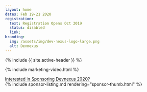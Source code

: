 ```yaml
---
layout: home
dates: Feb 19-21 2020
registration:
  text: Registration Opens Oct 2019
  status: disabled
  link:
branding:
  img: /assets/img/dev-nexus-logo-large.png
  alt: Devnexus
---
```


{% include {{ site.active-header }} %}

{% include marketing-video.html %}

<div class="row">
<a name="sponsorlist"></a>
      <div class="featured-header">
        <a class="action-header" href="https://ajug.typeform.com/to/BTa7bZ">Interested in Sponsoring Devnexus 2020?</a>
      </div>
{% include sponsor-listing.md rendering="sponsor-thumb.html" %}
</div>
